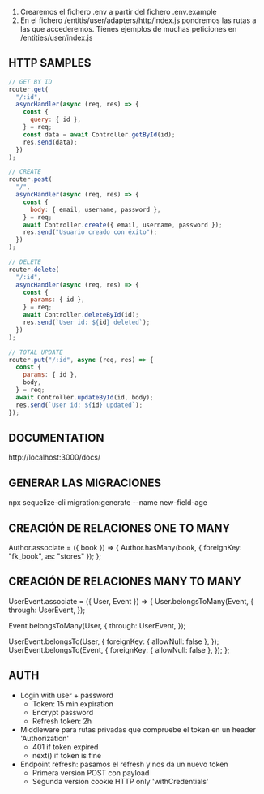 1. Crearemos el fichero .env a partir del fichero .env.example
2. En el fichero /entitis/user/adapters/http/index.js pondremos las rutas a las que accederemos. Tienes ejemplos de muchas peticiones en /entities/user/index.js

## HTTP SAMPLES

```js
// GET BY ID
router.get(
  "/:id",
  asyncHandler(async (req, res) => {
    const {
      query: { id },
    } = req;
    const data = await Controller.getById(id);
    res.send(data);
  })
);

// CREATE
router.post(
  "/",
  asyncHandler(async (req, res) => {
    const {
      body: { email, username, password },
    } = req;
    await Controller.create({ email, username, password });
    res.send("Usuario creado con éxito");
  })
);

// DELETE
router.delete(
  "/:id",
  asyncHandler(async (req, res) => {
    const {
      params: { id },
    } = req;
    await Controller.deleteById(id);
    res.send(`User id: ${id} deleted`);
  })
);

// TOTAL UPDATE
router.put("/:id", async (req, res) => {
  const {
    params: { id },
    body,
  } = req;
  await Controller.updateById(id, body);
  res.send(`User id: ${id} updated`);
});
```

## DOCUMENTATION

http://localhost:3000/docs/

## GENERAR LAS MIGRACIONES

npx sequelize-cli migration:generate --name new-field-age

## CREACIÓN DE RELACIONES ONE TO MANY

Author.associate = ({ book }) => {
Author.hasMany(book, { foreignKey: "fk_book", as: "stores" });
};

## CREACIÓN DE RELACIONES MANY TO MANY

UserEvent.associate = ({ User, Event }) => {
User.belongsToMany(Event, {
through: UserEvent,
});

Event.belongsToMany(User, {
through: UserEvent,
});

UserEvent.belongsTo(User, {
foreignKey: { allowNull: false },
});
UserEvent.belongsTo(Event, {
foreignKey: { allowNull: false },
});
};

## AUTH

- Login with user + password
  - Token: 15 min expiration
  - Encrypt password
  - Refresh token: 2h
- Middleware para rutas privadas que compruebe el token en un header 'Authorization'
  - 401 if token expired
  - next() if token is fine
- Endpoint refresh: pasamos el refresh y nos da un nuevo token
  - Primera versión POST con payload
  - Segunda version cookie HTTP only 'withCredentials'
